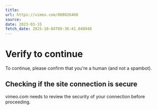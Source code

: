 ```yaml
---
title: 
url: https://vimeo.com/808026460
source: 
date: 2023-03-15
fetch_date: 2025-10-04T09:36:41.048948
---
```


# 

# Verify to continue

To continue, please confirm that you're a human (and not a spambot).

## Checking if the site connection is secure

vimeo.com needs to review the security of your connection before
proceeding.